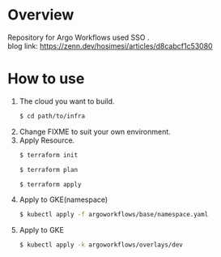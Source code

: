 # Overview
Repository for Argo Workflows used SSO .\
blog link: https://zenn.dev/hosimesi/articles/d8cabcf1c53080


# How to use
1. The cloud you want to build.
    ```bash
    $ cd path/to/infra
    ```
2. Change FIXME to suit your own environment.
3. Apply Resource.
    ```bash
    $ terraform init
    ```
    ```bash
    $ terraform plan
    ```
    ```bash
    $ terraform apply
    ```
4. Apply to GKE(namespace)
    ```bash
    $ kubectl apply -f argoworkflows/base/namespace.yaml
    ```
5. Apply to GKE
    ```bash
    $ kubectl apply -k argoworkflows/overlays/dev
    ```
